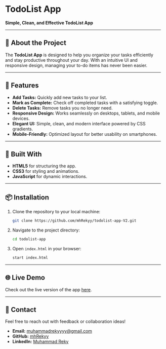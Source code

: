 # TodoList App



**Simple, Clean, and Effective TodoList App**

---

## 🌟 About the Project

The **TodoList App** is designed to help you organize your tasks efficiently and stay productive throughout your day. With an intuitive UI and responsive design, managing your to-do items has never been easier.

---

## 🚀 Features

- **Add Tasks:** Quickly add new tasks to your list.
- **Mark as Complete:** Check off completed tasks with a satisfying toggle.
- **Delete Tasks:** Remove tasks you no longer need.
- **Responsive Design:** Works seamlessly on desktops, tablets, and mobile devices.
- **Elegant UI:** Simple, clean, and modern interface powered by CSS gradients.
- **Mobile-Friendly:** Optimized layout for better usability on smartphones.

---

## 🔧 Built With

- **HTML5** for structuring the app.
- **CSS3** for styling and animations.
- **JavaScript** for dynamic interactions.

---

## 📦 Installation

1. Clone the repository to your local machine:

   ```bash
   git clone https://github.com/mhRekyy/todolist-app-V2.git
   ```

2. Navigate to the project directory:

   ```bash
   cd todolist-app
   ```

3. Open `index.html` in your browser:

   ```bash
   start index.html
   ```

---

## 🌐 Live Demo

Check out the live version of the app [here](#).

---

## 📝 Contact

Feel free to reach out with feedback or collaboration ideas!

- **Email:** [muhammadrekyyyy@gmail.com](mailto\:muhammadrekyyyy@gmail.com)
- **GitHub:** [mhRekyy](https://github.com/mhRekyy)
- **LinkedIn:** [Muhammad Reky](https://linkedin.com/in/muhammad-reky-1bb650337/)



